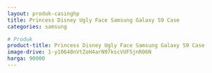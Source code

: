 ```yaml
---
layout: produk-casinghp
title: Princess Disney Ugly Face Samsung Galaxy S9 Case
categories: samsung

# Produk
product-title: Princess Disney Ugly Face Samsung Galaxy S9 Case
image-drive: 1-y10648nVtZoH4arN97kscVUF5jnR06N
harga: 90000
---
```

